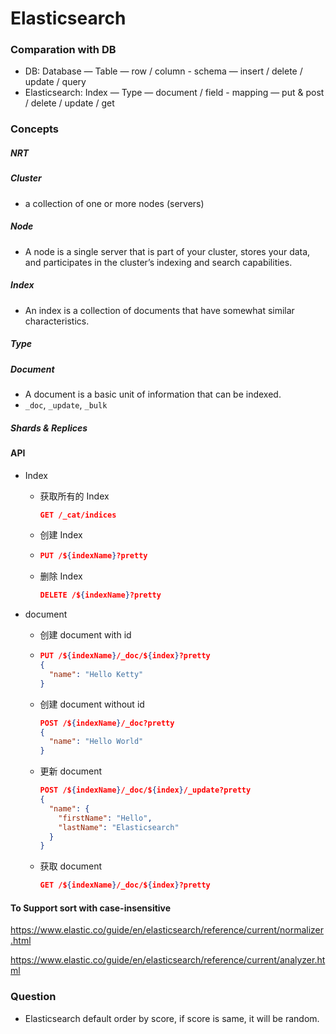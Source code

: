 # Elasticsearch

### Comparation with DB

- DB: Database — Table — row / column - schema —  insert / delete / update / query
- Elasticsearch: Index — Type — document / field - mapping — put & post / delete / update / get

### Concepts

##### NRT

##### Cluster

- a collection of one or more nodes (servers) 

##### Node

- A node is a single server that is part of your cluster, stores your data, and participates in the cluster’s indexing and search capabilities.

##### Index

- An index is a collection of documents that have somewhat similar characteristics.

  

##### Type

##### Document

- A document is a basic unit of information that can be indexed.
- `_doc`, `_update`, `_bulk`

##### Shards & Replices

#### API

- Index

  - 获取所有的 Index

    ```json
    GET /_cat/indices
    ```

  - 创建 Index

  - ```json
    PUT /${indexName}?pretty
    ```

  - 删除 Index

    ```json
    DELETE /${indexName}?pretty
    ```

    

- document

  - 创建 document with id

  - ```json
    PUT /${indexName}/_doc/${index}?pretty
    {
      "name": "Hello Ketty"
    }
    ```

  - 创建 document without id

    ```json
    POST /${indexName}/_doc?pretty
    {
      "name": "Hello World"
    }
    ```

  - 更新 document

    ```json
    POST /${indexName}/_doc/${index}/_update?pretty
    {
      "name": {
        "firstName": "Hello",
        "lastName": "Elasticsearch"
      }
    }
    ```

  - 获取 document

    ```json
    GET /${indexName}/_doc/${index}?pretty
    ```



#### To Support sort with case-insensitive

https://www.elastic.co/guide/en/elasticsearch/reference/current/normalizer.html

https://www.elastic.co/guide/en/elasticsearch/reference/current/analyzer.html



### Question

- Elasticsearch default order by score, if score is same, it will be random.